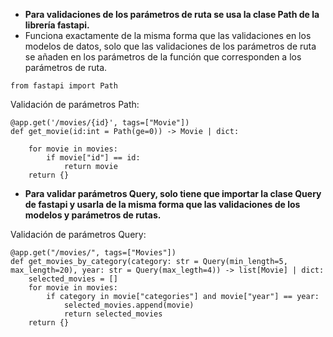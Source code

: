 
- **Para validaciones de los parámetros de ruta se usa la clase Path de la librería fastapi.**
- Funciona exactamente de la misma forma que las validaciones en los modelos de datos, solo que las validaciones de los parámetros de ruta se añaden en los parámetros de la función que corresponden a los parámetros de ruta.

```
from fastapi import Path
```

Validación de parámetros Path:

```
@app.get('/movies/{id}', tags=["Movie"])
def get_movie(id:int = Path(ge=0)) -> Movie | dict:  

    for movie in movies:
        if movie["id"] == id:
            return movie
    return {}
```

- **Para validar parámetros Query, solo tiene que importar la clase Query de fastapi y usarla de la misma forma que las validaciones de los modelos y parámetros de rutas.**

Validación de parámetros Query:

```
@app.get("/movies/", tags=["Movies"])
def get_movies_by_category(category: str = Query(min_length=5, max_length=20), year: str = Query(max_legth=4)) -> list[Movie] | dict:
    selected_movies = []
    for movie in movies:
        if category in movie["categories"] and movie["year"] == year:
            selected_movies.append(movie)
            return selected_movies
    return {}
```
